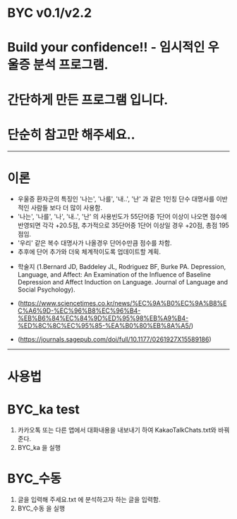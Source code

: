 # BYC v0.1/v2.2
# Build your confidence!! - 임시적인 우울증 분석 프로그램.
# 간단하게 만든 프로그램 입니다.
# 단순히 참고만 해주세요..
-------------
# 이론
- 우울증 환자군의 특징인 '나는', '나를', '내..', '난' 과 같은 1인칭 단수 대명사를 이반적인 사람들 보다 더 많이 사용함.
- '나는', '나를', '나', '내..', '난' 의 사용빈도가 55단어중 1단어 이상이 나오면 점수에 반영되면 각각 +20.5점, 추가적으로 35단어중 1단어 이상일 경우 +20점, 총점 195점임.
- '우리' 같은 복수 대명사가 나올경우 단어수만큼 점수를 차함.
- 추후에 단어 추가와 더욱 체계적이도록 업데이트할 계획.

+ 학술지 (1.Bernard JD, Baddeley JL, Rodriguez BF, Burke PA. Depression, Language, and Affect: An Examination of the Influence of Baseline Depression and Affect Induction on Language. Journal of Language and Social Psychology).

+ (https://www.sciencetimes.co.kr/news/%EC%9A%B0%EC%9A%B8%EC%A6%9D-%EC%96%B8%EC%96%B4-%EB%B6%84%EC%84%9D%ED%95%98%EB%A9%B4-%ED%8C%8C%EC%95%85-%EA%B0%80%EB%8A%A5/)
+ (https://journals.sagepub.com/doi/full/10.1177/0261927X15589186)
-------------
# 사용법

 #  BYC_ka test
 1. 카카오톡 또는 다른 앱에서 대화내용을 내보내기 하여 KakaoTalkChats.txt와 바꿔준다.
 2. BYC_ka 을 실행

 #  BYC_수동
 1. 글을 입력해 주세요.txt 에 분석하고자 하는 글을 입력함.
 2. BYC_수동 을 실행
